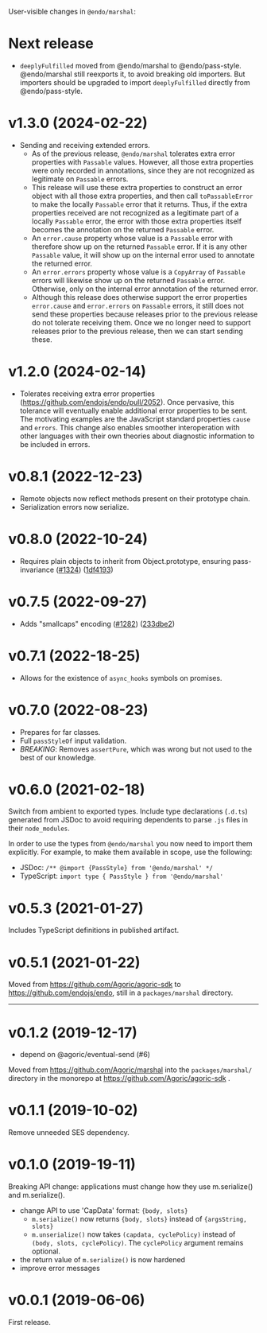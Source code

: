 User-visible changes in `@endo/marshal`:

# Next release

- `deeplyFulfilled` moved from @endo/marshal to @endo/pass-style. @endo/marshal still reexports it, to avoid breaking old importers. But importers should be upgraded to import `deeplyFulfilled` directly from @endo/pass-style.

# v1.3.0 (2024-02-22)

- Sending and receiving extended errors.
  - As of the previous release, `@endo/marshal` tolerates extra error
    properties with `Passable` values. However, all those extra properties
    were only recorded in annotations, since they are not recognized as
    legitimate on `Passable` errors.
  - This release will use these extra properties to construct an error object
    with all those extra properties, and then call `toPassableError` to make
    the locally `Passable` error that it returns. Thus, if the extra properties
    received are not recognized as a legitimate part of a locally `Passable`
    error, the error with those extra properties itself becomes the annotation
    on the returned `Passable` error.
  - An `error.cause` property whose value is a `Passable` error with therefore
    show up on the returned `Passable` error. If it is any other `Passable`
    value, it will show up on the internal error used to annotate the
    returned error.
  - An `error.errors` property whose value is a `CopyArray` of `Passable`
    errors will likewise show up on the returned `Passable` error. Otherwise,
    only on the internal error annotation of the returned error.
  - Although this release does otherwise support the error properties
    `error.cause` and `error.errors` on `Passable` errors, it still does not
    send these properties because releases prior to the previous release
    do not tolerate receiving them. Once we no longer need to support
    releases prior to the previous release, then we can start sending these.

# v1.2.0 (2024-02-14)

- Tolerates receiving extra error properties (https://github.com/endojs/endo/pull/2052). Once pervasive, this tolerance will eventually enable additional error properties to be sent. The motivating examples are the JavaScript standard properties `cause` and `errors`. This change also enables smoother interoperation with other languages with their own theories about diagnostic information to be included in errors.

# v0.8.1 (2022-12-23)

- Remote objects now reflect methods present on their prototype chain.
- Serialization errors now serialize.

# v0.8.0 (2022-10-24)

- Requires plain objects to inherit from Object.prototype, ensuring pass-invariance
  ([#1324](https://github.com/endojs/endo/issues/1324))
  ([1df4193](https://github.com/endojs/endo/commit/1df419350c2d18a9551a918b08dec5c43712043f))

# v0.7.5 (2022-09-27)

- Adds "smallcaps" encoding
  ([#1282](https://github.com/endojs/endo/issues/1282))
  ([233dbe2](https://github.com/endojs/endo/commit/233dbe2e159e454fd3bcdd0e08b15c4439b56ba7))

# v0.7.1 (2022-18-25)

- Allows for the existence of `async_hooks` symbols on promises.

# v0.7.0 (2022-08-23)

- Prepares for far classes.
- Full `passStyleOf` input validation.
- *BREAKING*: Removes `assertPure`, which was wrong but not used to the best of
  our knowledge.

# v0.6.0 (2021-02-18)

Switch from ambient to exported types.
Include type declarations (`.d.ts`) generated from JSDoc to avoid requiring
dependents to parse `.js` files in their `node_modules`.

In order to use the types from `@endo/marshal` you now need to import them
explicitly. For example, to make them available in scope, use the following:
- JSDoc: `/** @import {PassStyle} from '@endo/marshal' */`
- TypeScript: `import type { PassStyle } from '@endo/marshal'`


# v0.5.3 (2021-01-27)

Includes TypeScript definitions in published artifact.


# v0.5.1 (2021-01-22)

Moved from https://github.com/Agoric/agoric-sdk to
https://github.com/endojs/endo, still in a `packages/marshal` directory.


---

# v0.1.2 (2019-12-17)

- depend on @agoric/eventual-send (#6)

Moved from https://github.com/Agoric/marshal into the `packages/marshal/`
directory in the monorepo at https://github.com/Agoric/agoric-sdk .


# v0.1.1 (2019-10-02)

Remove unneeded SES dependency.


# v0.1.0 (2019-19-11)

Breaking API change: applications must change how they use m.serialize()
and m.serialize().

- change API to use 'CapData' format: `{body, slots}`
  - `m.serialize()` now returns `{body, slots}` instead of `{argsString, slots}`
  - `m.unserialize()` now takes `(capdata, cyclePolicy)` instead of
    `(body, slots, cyclePolicy)`. The `cyclePolicy` argument remains optional.
- the return value of `m.serialize()` is now hardened
- improve error messages


# v0.0.1 (2019-06-06)

First release.
